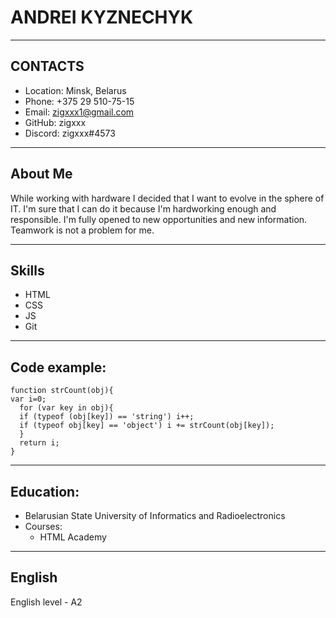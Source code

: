 # ANDREI KYZNECHYK
----
## CONTACTS


* Location: Minsk, Belarus
* Phone: +375 29 510-75-15
* Email: zigxxx1@gmail.com
* GitHub: zigxxx 
* Discord: zigxxx#4573

----
## About Me

While working with hardware I decided that I want to evolve in the sphere of IT. I'm sure that I can do it because I'm hardworking enough and responsible. I'm fully opened to new opportunities and new information. Teamwork is not a problem for me.

----
## Skills

* HTML
* CSS
* JS
* Git

----
## Code example:

```
function strCount(obj){
var i=0;
  for (var key in obj){
  if (typeof (obj[key]) == 'string') i++;
  if (typeof obj[key] == 'object') i += strCount(obj[key]);
  }
  return i;
}
```
----
## Education:

* Belarusian State University of Informatics and Radioelectronics
* Courses:
    + HTML Academy

----
## English

English level - A2